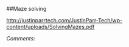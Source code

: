 ##Maze solving

http://justinparrtech.com/JustinParr-Tech/wp-content/uploads/SolvingMazes.pdf

_Comments_: 
